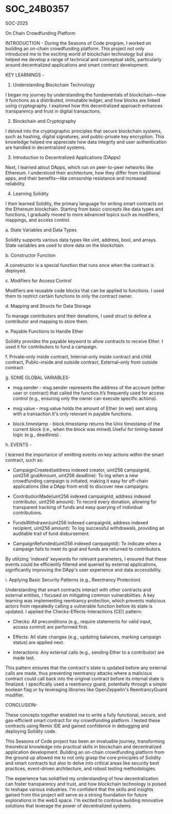 # SOC_24B0357

SOC-2025

On Chain Crowdfunding Platform

INTRODUCTION - During the Seasons of Code program, I worked on building an on-chain crowdfunding platform. This project not only introduced 
me to the exciting world of blockchain technology but also helped me develop a range of technical and conceptual skills, particularly around 
decentralized applications and smart contract development.

KEY LEARNINGS -

1. Understanding Blockchain Technology

I began my journey by understanding the fundamentals of blockchain—how it functions as a distributed, immutable ledger, and how blocks are 
linked using cryptography. I explored how this decentralized approach enhances transparency and trust in digital transactions.

2. Blockchain and Cryptography

I delved into the cryptographic principles that secure blockchain systems, such as hashing, digital signatures, and public-private key 
encryption. This knowledge helped me appreciate how data integrity and user authentication are handled in decentralized systems.

3. Introduction to Decentralized Applications (DApps)

Next, I learned about DApps, which run on peer-to-peer networks like Ethereum. I understood their architecture, how they differ from traditional apps, and their benefits—like censorship resistance and increased reliability.

4. Learning Solidity

I then learned Solidity, the primary language for writing smart contracts on the Ethereum blockchain. Starting from basic concepts like data types and functions, I gradually moved to more advanced topics such as modifiers, mappings, and access control.

a. State Variables and Data Types

Solidity supports various data types like uint, address, bool, and arrays. State variables are used to store data on the blockchain.

b. Constructor Function

A constructor is a special function that runs once when the contract is deployed. 

c. Modifiers for Access Control

Modifiers are reusable code blocks that can be applied to functions. I used them to restrict certain functions to only the contract owner.

d. Mapping and Structs for Data Storage

To manage contributors and their donations, I used struct to define a contributor and mapping to store them.

e. Payable Functions to Handle Ether

Solidity provides the payable keyword to allow contracts to receive Ether. I used it for contributors to fund a campaign.

f. Private–only inside contract, Internal–only inside contract and child contract, Public–inside and outside contract, External–only from outside contract

g. SOME GLOBAL VARIABLES-

* msg.sender - msg.sender represents the address of the account (either user or contract) that called the function.It’s frequently used for access control (e.g., ensuring only the owner can execute specific actions).

* msg.value - msg.value holds the amount of Ether (in wei) sent along with a transaction.It's only relevant in payable functions.

* block.timestamp - block.timestamp returns the Unix timestamp of the current block (i.e., when the block was mined).Useful for timing-based logic (e.g., deadlines) .

h. EVENTS -

I learned the importance of emitting events on key actions within the smart contract, such as:

* CampaignCreated(address indexed creator, uint256 campaignId, uint256 goalAmount, uint256 deadline): To log when a new crowdfunding
campaign is initiated, making it easy for off-chain applications (like a DApp front-end) to discover new campaigns.
  
* ContributionMade(uint256 indexed campaignId, address indexed contributor, uint256 amount): To record every donation, allowing for transparent tracking of funds and easy querying of individual contributions.
  
* FundsWithdrawn(uint256 indexed campaignId, address indexed recipient, uint256 amount): To log successful withdrawals, providing an auditable trail of fund disbursement.
  
* CampaignRefunded(uint256 indexed campaignId): To indicate when a campaign fails to meet its goal and funds are returned to contributors.

By utilizing 'indexed' keywords for relevant parameters, I ensured that these events could be efficiently filtered and queried by external applications, significantly improving the DApp's user experience and data accessibility.

i.  Applying Basic Security Patterns (e.g., Reentrancy Protection)

Understanding that smart contracts interact with other contracts and external entities, I focused on mitigating common vulnerabilities. A key learning was implementing reentrancy protection, which prevents malicious actors from repeatedly calling a vulnerable function before its state is updated. I applied the Checks-Effects-Interactions (CEI) pattern:

* Checks: All preconditions (e.g., require statements for valid input, access control) are performed first.
  
* Effects: All state changes (e.g., updating balances, marking campaign status) are applied next.
  
* Interactions: Any external calls (e.g., sending Ether to a contributor) are made last.
  
This pattern ensures that the contract's state is updated before any external calls are made, thus preventing reentrancy attacks where a malicious contract could call back into the original contract before its internal state is finalized. I specifically used a reentrancy guard, potentially through a simple boolean flag or by leveraging libraries like OpenZeppelin's ReentrancyGuard modifier.

CONCLUSION-

These concepts together enabled me to write a fully functional, secure, and gas-efficient smart contract for my crowdfunding platform. I tested these contracts using Remix IDE and gained confidence in debugging and deploying Solidity code.

This Seasons of Code project has been an invaluable journey, transforming theoretical knowledge into practical skills in blockchain and decentralized application development. Building an on-chain crowdfunding platform from the ground up allowed me to not only grasp the core principles of Solidity and smart contracts but also to delve into critical areas like security best practices, event-driven architecture, and robust testing methodologies.

The experience has solidified my understanding of how decentralization can foster transparency and trust, and how blockchain technology is poised to reshape various industries. I'm confident that the skills and insights gained from this project will serve as a strong foundation for future explorations in the web3 space. I'm excited to continue building innovative solutions that leverage the power of decentralized systems.


